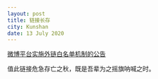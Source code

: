 ```yaml
---
layout: post
title: 链接长存
city: Kunshan
date: 13 July 2020
---
```


[微博平台实施外链白名单机制的公告](https://m.weibo.cn/status/4524406716194263?sudaref=blog.yitianshijie.net&display=0&retcode=6102)

值此链接危急存亡之秋，既是吾辈为之摇旗呐喊之时。

